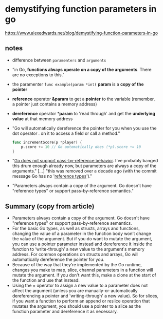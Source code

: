 # demystifying function parameters in go

https://www.alexedwards.net/blog/demystifying-function-parameters-in-go

## notes

- difference between `paramenters` and `arguments`
- "in Go, **functions always operate on a copy of the arguments**. There are no exceptions to this."
- the paramenter `func example(param *int)` **param** is a **copy of the pointer**
- **reference** operator **&param** to get a **pointer** to the variable (remember, a pointer just contains a memory address)
- **dereference** operator ***param** to 'read through' and get the **underlying value** at that memory address
- "Go will automatically dereference the pointer for you when you use the dot operator . on it to access a field or call a method."

    ```go
    func incrementScore(p *player) {
        p.score += 10 // Go automatically does (*p).score += 10
    }
    ```

- "[Go does not support pass-by-reference behavior](https://dave.cheney.net/2017/04/29/there-is-no-pass-by-reference-in-go). I've probably banged this drum enough already now, but parameters are always a copy of the arguments." [...] "this was removed over a decade ago (with the commit message Go has no '[reference types](https://codereview.appspot.com/8288044)')."
- "Parameters always contain a copy of the argument. Go doesn't have "reference types" or support pass-by-reference semantics."

## Summary (copy from article)

- Parameters always contain a copy of the argument. Go doesn't have "reference types" or support pass-by-reference semantics.
- For the basic Go types, as well as structs, arrays and functions, changing the value of a parameter in the function body won’t change the value of the argument. But if you do want to mutate the argument, you can use a pointer parameter instead and dereference it inside the function to ‘write-through’ a new value to the argument's memory address. For common operations on structs and arrays, Go will automatically dereference the pointer for you.
- Because of the way that they're implemented by the Go runtime, changes you make to map, slice, channel parameters in a function will mutate the argument. If you don't want this, make a clone at the start of the function and use that instead.
- Using the = operator to assign a new value to a parameter does not affect the argument (unless you are manually-or-automatically dereferencing a pointer and 'writing-through' a new value). So for slices, if you want a function to perform an append or reslice operation that mutates the argument, you should use a pointer to a slice as the function parameter and dereference it as necessary.
